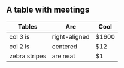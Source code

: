 ## A table with meetings 

| Tables              | Are                 | Cool    |
| ----------------  |-------------     | -----    |
| col 3 is             | right-aligned  | $1600 |
| col 2 is             | centered        |   $12   |
| zebra stripes    | are neat         |    $1    |
